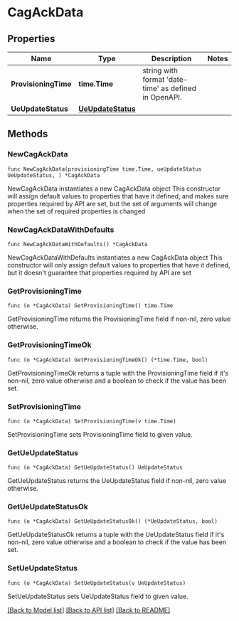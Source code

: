 # CagAckData

## Properties

Name | Type | Description | Notes
------------ | ------------- | ------------- | -------------
**ProvisioningTime** | **time.Time** | string with format &#39;date-time&#39; as defined in OpenAPI. | 
**UeUpdateStatus** | [**UeUpdateStatus**](UeUpdateStatus.md) |  | 

## Methods

### NewCagAckData

`func NewCagAckData(provisioningTime time.Time, ueUpdateStatus UeUpdateStatus, ) *CagAckData`

NewCagAckData instantiates a new CagAckData object
This constructor will assign default values to properties that have it defined,
and makes sure properties required by API are set, but the set of arguments
will change when the set of required properties is changed

### NewCagAckDataWithDefaults

`func NewCagAckDataWithDefaults() *CagAckData`

NewCagAckDataWithDefaults instantiates a new CagAckData object
This constructor will only assign default values to properties that have it defined,
but it doesn't guarantee that properties required by API are set

### GetProvisioningTime

`func (o *CagAckData) GetProvisioningTime() time.Time`

GetProvisioningTime returns the ProvisioningTime field if non-nil, zero value otherwise.

### GetProvisioningTimeOk

`func (o *CagAckData) GetProvisioningTimeOk() (*time.Time, bool)`

GetProvisioningTimeOk returns a tuple with the ProvisioningTime field if it's non-nil, zero value otherwise
and a boolean to check if the value has been set.

### SetProvisioningTime

`func (o *CagAckData) SetProvisioningTime(v time.Time)`

SetProvisioningTime sets ProvisioningTime field to given value.


### GetUeUpdateStatus

`func (o *CagAckData) GetUeUpdateStatus() UeUpdateStatus`

GetUeUpdateStatus returns the UeUpdateStatus field if non-nil, zero value otherwise.

### GetUeUpdateStatusOk

`func (o *CagAckData) GetUeUpdateStatusOk() (*UeUpdateStatus, bool)`

GetUeUpdateStatusOk returns a tuple with the UeUpdateStatus field if it's non-nil, zero value otherwise
and a boolean to check if the value has been set.

### SetUeUpdateStatus

`func (o *CagAckData) SetUeUpdateStatus(v UeUpdateStatus)`

SetUeUpdateStatus sets UeUpdateStatus field to given value.



[[Back to Model list]](../README.md#documentation-for-models) [[Back to API list]](../README.md#documentation-for-api-endpoints) [[Back to README]](../README.md)


